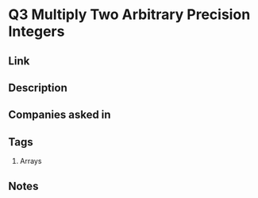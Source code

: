 # Q3 Multiply Two Arbitrary Precision Integers

## Link

## Description

## Companies asked in

## Tags

1. Arrays

## Notes